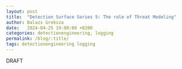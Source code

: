 ```yaml
---
layout: post
title:  "Detection Surface Series 5: The role of Threat Modeling"
author: Balazs Greksza
date:   2024-04-25 19:00:00 +0200
categories: detectionengineering, logging
permalink: /blog/:title/
tags: detectionengineering logging
---
```


DRAFT
